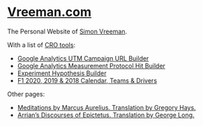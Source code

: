 [Vreeman.com](https://vreeman.com)
======================
The Personal Website of [Simon Vreeman](https://vreeman.com).

With a list of [CRO tools](https://vreeman.com/cro.html):
* [Google Analytics UTM Campaign URL Builder](https://vreeman.com/utm.html)
* [Google Analytics Measurement Protocol Hit Builder](https://vreeman.com/mp.html)
* [Experiment Hypothesis Builder](https://vreeman.com/hypothesis.html)
* [F1 2020, 2019 & 2018 Calendar, Teams & Drivers](https://vreeman.com/f1.html)

Other pages:
* [Meditations by Marcus Aurelius. Translation by Gregory Hays.](https://vreeman.com/meditations/)
* [Arrian’s Discourses of Epictetus. Translation by George Long.](https://vreeman.com/discourses/)